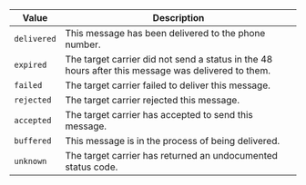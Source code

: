 Value | Description
-- | --
`delivered` | This message has been delivered to the phone number.
`expired` | The target carrier did not send a status in the 48 hours after this message was delivered to them.
`failed` | The target carrier failed to deliver this message.
`rejected` | The target carrier rejected this message.
`accepted` | The target carrier has accepted to send this message.
`buffered` | This message is in the process of being delivered.
`unknown` | The target carrier has returned an undocumented status code.
